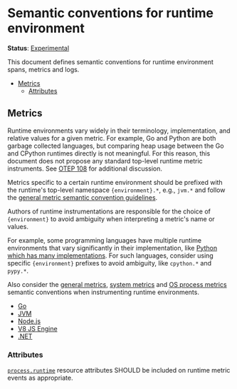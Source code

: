 <!--- Hugo front matter used to generate the website version of this page:
linkTitle: Runtime environment
--->

# Semantic conventions for runtime environment

**Status**: [Experimental][DocumentStatus]

This document defines semantic conventions for
runtime environment spans, metrics and logs.

<!-- Re-generate TOC with `markdown-toc --no-first-h1 -i` -->

<!-- toc -->

- [Metrics](#metrics)
  - [Attributes](#attributes)

<!-- tocstop -->

## Metrics

Runtime environments vary widely in their terminology, implementation, and
relative values for a given metric. For example, Go and Python are both
garbage collected languages, but comparing heap usage between the Go and
CPython runtimes directly is not meaningful. For this reason, this document
does not propose any standard top-level runtime metric instruments. See [OTEP
108](https://github.com/open-telemetry/oteps/pull/108/files) for additional
discussion.

Metrics specific to a certain runtime environment should be prefixed with
the runtime's top-level namespace `{environment}.*`, e.g., `jvm.*` and follow the
[general metric semantic convention guidelines](/docs/general/metrics.md#general-guidelines).

Authors of runtime instrumentations are responsible for the choice of
`{environment}` to avoid ambiguity when interpreting a metric's name or values.

For example, some programming languages have multiple runtime environments
that vary significantly in their implementation, like [Python which has many
implementations](https://wiki.python.org/moin/PythonImplementations). For
such languages, consider using specific `{environment}` prefixes to avoid
ambiguity, like `cpython.*` and `pypy.*`.

Also consider the
[general metrics](/docs/general/metrics.md#general-guidelines),
[system metrics](/docs/system/system-metrics.md) and
[OS process metrics](/docs/system/process-metrics.md)
semantic conventions when instrumenting runtime environments.

- [Go](go-metrics.md)
- [JVM](jvm-metrics.md)
- [Node.js](nodejs-metrics.md)
- [V8 JS Engine](v8js-metrics.md)
- [.NET](dotnet-metrics.md)

### Attributes

[`process.runtime`](/docs/resource/process.md#process-runtimes)
resource attributes SHOULD be included on runtime metric events as appropriate.

[DocumentStatus]: https://opentelemetry.io/docs/specs/otel/document-status
